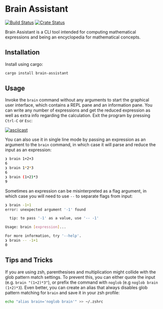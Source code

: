 # Brain Assistant

[![Build Status](https://github.com/spelbryggeriet/brain-assistant/workflows/Test/badge.svg)](https://github.com/spelbryggeriet/brain-assistant/actions?query=workflow:CI)
[![Crate Status](https://img.shields.io/crates/v/brain-assistant.svg)](https://crates.io/crates/brain-assistant)

Brain Assistant is a CLI tool intended for computing mathematical expressions
and being an encyclopedia for mathematical concepts.

## Installation

Install using cargo:

```sh
cargo install brain-assistant
```

## Usage

Invoke the `brain` command without any arguments to start the graphical user
interface, which contains a REPL pane and an information pane. You can write
any number of expressions and get the reduced expression as well as extra
info regarding the calculation. Exit the program by pressing `Ctrl-C` or
`Esc`:

[![asciicast](https://asciinema.org/a/MgDzdoPdN7JqwfSZpsV8Uyydu.svg)](https://asciinema.org/a/MgDzdoPdN7JqwfSZpsV8Uyydu?autoplay=1&loop=1)

You can also use it in single line mode by passing an expression as an
argument to the `brain` command, in which case it will parse and reduce the
input as an expression:

```sh
❯ brain 1+2+3
6
❯ brain 1*2*3
6
❯ brain (1+2)*3
9
```

Sometimes an expression can be misinterpreted as a flag argument, in which
case you will need to use `--` to separate flags from input:

```sh
❯ brain -1+1
error: unexpected argument '-1' found

  tip: to pass '-1' as a value, use '-- -1'

Usage: brain [expression]...

For more information, try '--help'.
❯ brain -- -1+1
0
```

## Tips and Tricks

If you are using zsh, parenthesises and multiplication might collide with the
glob pattern match settings. To prevent this, you can either quote the input
(e.g. `brain "(1+2)*3"`), or prefix the command with `noglob` (e.g 
`noglob brain (1+2)*3`). Even better, you can create an alias that always
disables glob pattern matching for `brain` and save it in your zsh profile: 

```zsh
echo "alias brain='noglob brain'" >> ~/.zshrc
```
